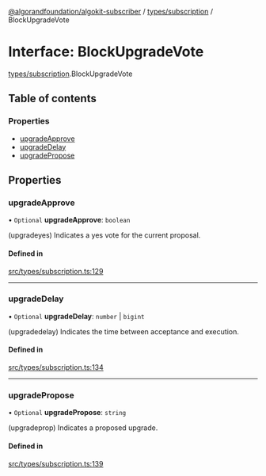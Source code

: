 [@algorandfoundation/algokit-subscriber](../README.md) / [types/subscription](../modules/types_subscription.md) / BlockUpgradeVote

# Interface: BlockUpgradeVote

[types/subscription](../modules/types_subscription.md).BlockUpgradeVote

## Table of contents

### Properties

- [upgradeApprove](types_subscription.BlockUpgradeVote.md#upgradeapprove)
- [upgradeDelay](types_subscription.BlockUpgradeVote.md#upgradedelay)
- [upgradePropose](types_subscription.BlockUpgradeVote.md#upgradepropose)

## Properties

### upgradeApprove

• `Optional` **upgradeApprove**: `boolean`

(upgradeyes) Indicates a yes vote for the current proposal.

#### Defined in

[src/types/subscription.ts:129](https://github.com/algorandfoundation/algokit-subscriber-ts/blob/main/src/types/subscription.ts#L129)

___

### upgradeDelay

• `Optional` **upgradeDelay**: `number` \| `bigint`

(upgradedelay) Indicates the time between acceptance and execution.

#### Defined in

[src/types/subscription.ts:134](https://github.com/algorandfoundation/algokit-subscriber-ts/blob/main/src/types/subscription.ts#L134)

___

### upgradePropose

• `Optional` **upgradePropose**: `string`

(upgradeprop) Indicates a proposed upgrade.

#### Defined in

[src/types/subscription.ts:139](https://github.com/algorandfoundation/algokit-subscriber-ts/blob/main/src/types/subscription.ts#L139)
